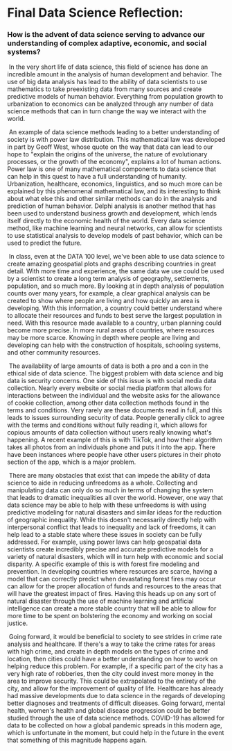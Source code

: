 # Final Data Science Reflection:

### How is the advent of data science serving to advance our understanding of complex adaptive, economic, and social systems?

​	In the very short life of data science, this field of science has done an incredible amount in the    analysis of human development and behavior. The use of big data analysis has lead to the ability of data scientists to use mathematics to take preexisting data from many sources and create predictive models of human behavior. Everything from population growth to urbanization to economics can be analyzed through any number of data science methods that can in turn change the way we interact with the world.

​	An example of data science methods leading to a better understanding of society is with power law distribution. This mathematical law was developed in part by Geoff West, whose quote on the way that data can lead to our hope to "explain the  origins  of  the  universe,  the  nature  of  evolutionary  processes,  or  the  growth  of  the economy", explains a lot of human actions. Power law is one of many mathematical components to data science that can help in this quest to have a full understanding of humanity. Urbanization, healthcare, economics, linguistics, and so much more can be explained by this phenomenal mathematical law, and its interesting to think about what else this and other similar methods can do in the analysis and prediction of human behavior. Delphi analysis is another method that has been used to understand business growth and development, which lends itself directly to the economic health of the world. Every data science method, like machine learning and neural networks, can allow for scientists to use statistical analysis to develop models of past behavior, which can be used to predict the future. 

​	In class, even at the DATA 100 level, we've been able to use data science to create amazing geospatial plots and graphs describing countries in great detail. With more time and experience, the same data we use could be used by a scientist to create a long term analysis of geography, settlements, population, and so much more. By looking at in depth analysis of population counts over many years, for example, a clear graphical analysis can be created to show where people are living and how quickly an area is developing. With this information, a country could better understand where to allocate their resources and funds to best serve the largest population in need. With this resource made available to a country, urban planning could become more precise. In more rural areas of countries, where resources may be more scarce. Knowing in depth where people are living and developing can help with the construction of hospitals, schooling systems, and other community resources.

​	The availability of large amounts of data is both a pro and a con in the ethical side of data science. The biggest problem with data science and big data is security concerns. One side of this issue is with social media data collection. Nearly every website or social media platform that allows for interactions between the individual and the website asks for the allowance of cookie collection, among other data collection methods found in the terms and conditions. Very rarely are these documents read in full, and this leads to issues surrounding security of data. People generally click to agree with the terms and conditions without fully reading it, which allows for copious amounts of data collection without users really knowing what's happening. A recent example of this is with TikTok, and how their algorithm takes all photos from an individuals phone and puts it into the app. There have been instances where people have other users pictures in their photo section of the app, which is a major problem.

​	There are many obstacles that exist that can impede the ability of data science to aide in reducing unfreedoms as a whole. Collecting and manipulating data can only do so much in terms of changing the system that leads to dramatic inequalities all over the world. However, one way that data science may be able to help with these unfreedoms is with using predictive modeling for natural disasters and similar ideas for the reduction of geographic inequality. While this doesn't necessarily directly help with interpersonal conflict that leads to inequality and lack of freedoms, it can help lead to a stable state where these issues in society can be fully addressed. For example, using power laws can help geospatial data scientists create incredibly precise and accurate predictive models for a variety of natural disasters, which will in turn help with economic and social disparity. A specific example of this is with forest fire modeling and prevention. In developing countries where resources are scarce, having a model that can correctly predict when devastating forest fires may occur can allow for the proper allocation of funds and resources to the areas that will have the greatest impact of fires. Having this heads up on any sort of natural disaster through the use of machine learning and artificial intelligence can create a more stable country that will be able to allow for more time to be spent on bolstering the economy and working on social justice.

​	Going forward, it would be beneficial to society to see strides in crime rate analysis and healthcare. If there's a way to take the crime rates for areas with high crime, and create in depth models on the types of crime and location, then cities could have a better understanding on how to work on helping reduce this problem. For example, if a specific part of the city has a very high rate of robberies, then the city could invest more money in the area to improve security. This could be extrapolated to the entirety of the city, and allow for the improvement of quality of life. Healthcare has already had massive developments due to data science in the regards of developing better diagnoses and treatments of difficult diseases. Going forward, mental health, women's health and global disease progression could be better studied through the use of data science methods. COVID-19 has allowed for data to be collected on how a global pandemic spreads in this modern age, which is unfortunate in the moment, but could help in the future in the event that something of this magnitude happens again.
